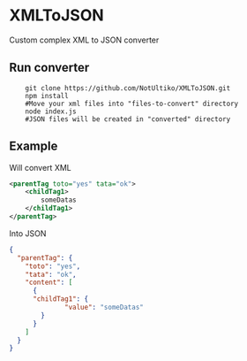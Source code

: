 # XMLToJSON

Custom complex XML to JSON converter

## Run converter
```
    git clone https://github.com/NotUltiko/XMLToJSON.git
    npm install
    #Move your xml files into "files-to-convert" directory
    node index.js
    #JSON files will be created in "converted" directory
```


## Example
Will convert XML
```XML
<parentTag toto="yes" tata="ok">
    <childTag1>
        someDatas
    </childTag1>
</parentTag>
```

Into JSON
````json
{
  "parentTag": {
    "toto": "yes",
    "tata": "ok",
    "content": [
      {
      "childTag1": {
              "value": "someDatas"
        }  
      }
    ] 
  }
}
````